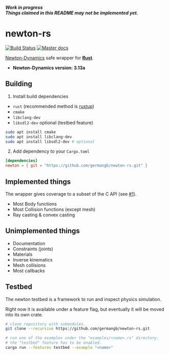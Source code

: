 ***Work in progress***<br>
***Things claimed in this README may not be implemented yet.***

# newton-rs

[![Build Status](https://img.shields.io/travis/germangb/newton-rs/master.svg?style=flat-square)](https://travis-ci.org/germangb/newton-rs)
[![Master docs](https://img.shields.io/badge/docs-master-blue.svg?style=flat-square)](https://germangb.github.io/newton-rs/)

[Newton-Dynamics][repo] safe wrapper for [**Rust**][rustlang].

* **Newton-Dynamics version: 3.13a**

[repo]: https://github.com/MADEAPPS/newton-dynamics
[rustlang]: https://www.rust-lang.org/

## Building

1. Install build dependencies

* `rust` (recommended method is [rustup](https://rustup.rs))
* `cmake`
* `libclang-dev`
* `libsdl2-dev` optional (testbed feature)

```bash
sudo apt install cmake
sudo apt install libclang-dev
sudo apt install libsdl2-dev # optional
```

2. Add dependency to your `Cargo.toml`

```toml
[dependencies]
newton = { git = "https://github.com/germangb/newton-rs.git" }
```

## Implemented things

The wrapper gives coverage to a subset of the C API (see [#1][issue]).

* Most Body functions
* Most Collision functions (except mesh)
* Ray casting & convex casting

[issue]: https://github.com/germangb/newton-rs/issues/1

## Unimplemented things

* Documentation
* Constraints (joints)
* Materials
* Inverse kinematics
* Mesh collisions
* Most callbacks

## Testbed

The newton testbed is a framework to run and inspect physics simulation.

Right now it is available under a feature flag, but eventually it will be moved into its own crate.

```bash
# clone repository with submodules.
git clone --recursive https://github.com/germangb/newton-rs.git

# run one of the examples under the "examples/<name>.rs" directory.
# the "testbed" feature has to be enabled.
cargo run --features testbed --example "<name>"
```
